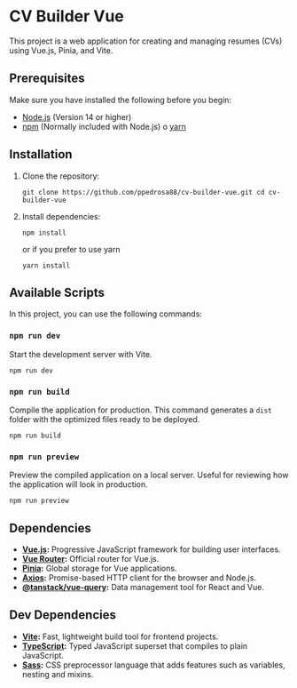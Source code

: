 # CV Builder Vue

This project is a web application for creating and managing resumes (CVs) using Vue.js, Pinia, and Vite.

## Prerequisites

Make sure you have installed the following before you begin:

- [Node.js](https://nodejs.org/) (Version 14 or higher)
- [npm](https://www.npmjs.com/) (Normally included with Node.js) o [yarn](https://yarnpkg.com/)

## Installation

1.  Clone the repository:

    `git clone https://github.com/ppedrosa88/cv-builder-vue.git
cd cv-builder-vue`

2.  Install dependencies:

    `npm install`

    or if you prefer to use yarn

    `yarn install`

## Available Scripts

In this project, you can use the following commands:

### `npm run dev`

Start the development server with Vite.

`npm run dev`

### `npm run build`

Compile the application for production. This command generates a `dist` folder with the optimized files ready to be deployed.

`npm run build`

### `npm run preview`

Preview the compiled application on a local server. Useful for reviewing how the application will look in production.

`npm run preview`

## Dependencies

- **[Vue.js](https://vuejs.org/):** Progressive JavaScript framework for building user interfaces.
- **[Vue Router](https://router.vuejs.org/):** Official router for Vue.js.
- **[Pinia](https://pinia.vuejs.org/):** Global storage for Vue applications.
- **[Axios](https://axios-http.com/):** Promise-based HTTP client for the browser and Node.js.
- **[@tanstack/vue-query](https://tanstack.com/query/latest/docs/framework/vue/overview):** Data management tool for React and Vue.

## Dev Dependencies

- **[Vite](https://vitejs.dev/):** Fast, lightweight build tool for frontend projects.
- **[TypeScript](https://www.typescriptlang.org/):** Typed JavaScript superset that compiles to plain JavaScript.
- **[Sass](https://sass-lang.com/):** CSS preprocessor language that adds features such as variables, nesting and mixins.
